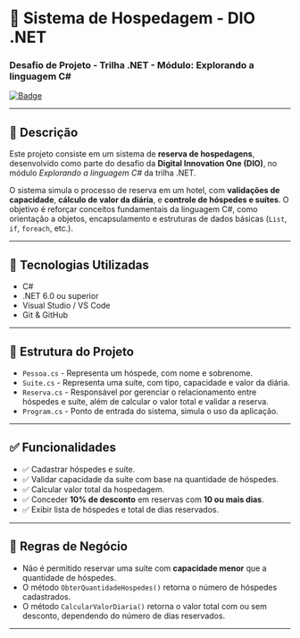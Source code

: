 # 🏨 Sistema de Hospedagem - DIO .NET

### Desafio de Projeto - Trilha .NET - Módulo: Explorando a linguagem C#

[![Badge](https://img.shields.io/badge/DIO-Projeto%20.NET-blue.svg)](https://www.dio.me/)

---

## 📌 Descrição

Este projeto consiste em um sistema de **reserva de hospedagens**, desenvolvido como parte do desafio da **Digital Innovation One (DIO)**, no módulo *Explorando a linguagem C#* da trilha .NET.

O sistema simula o processo de reserva em um hotel, com **validações de capacidade**, **cálculo de valor da diária**, e **controle de hóspedes e suítes**. O objetivo é reforçar conceitos fundamentais da linguagem C#, como orientação a objetos, encapsulamento e estruturas de dados básicas (`List`, `if`, `foreach`, etc.).

---

## 🧠 Tecnologias Utilizadas

- C#
- .NET 6.0 ou superior
- Visual Studio / VS Code
- Git & GitHub

---

## 📁 Estrutura do Projeto

- `Pessoa.cs` - Representa um hóspede, com nome e sobrenome.
- `Suite.cs` - Representa uma suíte, com tipo, capacidade e valor da diária.
- `Reserva.cs` - Responsável por gerenciar o relacionamento entre hóspedes e suíte, além de calcular o valor total e validar a reserva.
- `Program.cs` - Ponto de entrada do sistema, simula o uso da aplicação.

---

## ✅ Funcionalidades

- ✅ Cadastrar hóspedes e suíte.
- ✅ Validar capacidade da suíte com base na quantidade de hóspedes.
- ✅ Calcular valor total da hospedagem.
- ✅ Conceder **10% de desconto** em reservas com **10 ou mais dias**.
- ✅ Exibir lista de hóspedes e total de dias reservados.

---

## 📏 Regras de Negócio

- Não é permitido reservar uma suíte com **capacidade menor** que a quantidade de hóspedes.
- O método `ObterQuantidadeHospedes()` retorna o número de hóspedes cadastrados.
- O método `CalcularValorDiaria()` retorna o valor total com ou sem desconto, dependendo do número de dias reservados.

---
